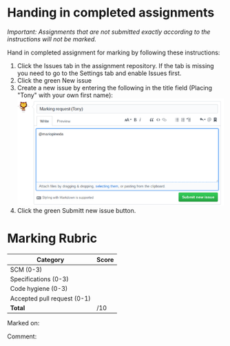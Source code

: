 # Handing in completed assignments 
_Important: Assignments that are not submitted *exactly* according to the instructions will not be marked._

Hand in completed assignment for marking by following these instructions:
1. Click the Issues tab in the assignment repository. If the tab is missing you need to go to the Settings tab and enable Issues first.
2. Click the green New issue
3. Create a new issue by entering the following in the title field (Placing "Tony" with your own first name): 
![](issue.png)
4. Click the green Submitt new issue button.

# Marking Rubric
Category                    | Score        
----------------------------| -------------
SCM (0-3)                   |  
Specifications (0-3)        | 
Code hygiene (0-3)          | 
Accepted pull request (0-1) |
**Total**                   |  /10

Marked on:

Comment:
